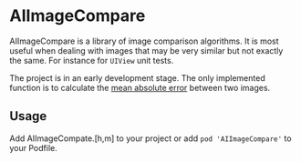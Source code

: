 # AIImageCompare

AIImageCompare is a library of image comparison algorithms. It is most useful when dealing with images that may be very similar but not exactly the same. For instance for `UIView` unit tests.

The project is in an early development stage. The only implemented function is to calculate the [mean absolute error](http://en.wikipedia.org/wiki/Mean_absolute_error) between two  images.

## Usage
Add AIImageCompate.[h,m] to your project or add `pod 'AIImageCompare'` to your Podfile.
